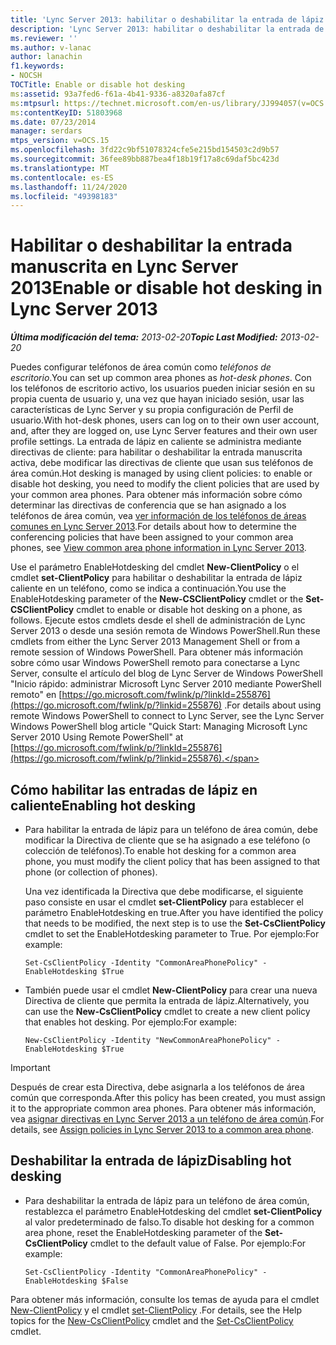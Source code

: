 ```yaml
---
title: 'Lync Server 2013: habilitar o deshabilitar la entrada de lápiz'
description: 'Lync Server 2013: habilitar o deshabilitar la entrada de lápiz.'
ms.reviewer: ''
ms.author: v-lanac
author: lanachin
f1.keywords:
- NOCSH
TOCTitle: Enable or disable hot desking
ms:assetid: 93a7fed6-f61a-4b41-9336-a8320afa87cf
ms:mtpsurl: https://technet.microsoft.com/en-us/library/JJ994057(v=OCS.15)
ms:contentKeyID: 51803968
ms.date: 07/23/2014
manager: serdars
mtps_version: v=OCS.15
ms.openlocfilehash: 3fd22c9bf51078324cfe5e215bd154503c2d9b57
ms.sourcegitcommit: 36fee89bb887bea4f18b19f17a8c69daf5bc423d
ms.translationtype: MT
ms.contentlocale: es-ES
ms.lasthandoff: 11/24/2020
ms.locfileid: "49398183"
---
```

# <a name="enable-or-disable-hot-desking-in-lync-server-2013"></a><span data-ttu-id="2dce4-103">Habilitar o deshabilitar la entrada manuscrita en Lync Server 2013</span><span class="sxs-lookup"><span data-stu-id="2dce4-103">Enable or disable hot desking in Lync Server 2013</span></span>

<div data-xmlns="http://www.w3.org/1999/xhtml">

<div class="topic" data-xmlns="http://www.w3.org/1999/xhtml" data-msxsl="urn:schemas-microsoft-com:xslt" data-cs="https://msdn.microsoft.com/">

<div data-asp="https://msdn2.microsoft.com/asp">



</div>

<div id="mainSection">

<div id="mainBody"><span data-ttu-id="2dce4-104">

<span> </span></span><span class="sxs-lookup"><span data-stu-id="2dce4-104">

<span> </span></span></span>

<span data-ttu-id="2dce4-105">_**Última modificación del tema:** 2013-02-20_</span><span class="sxs-lookup"><span data-stu-id="2dce4-105">_**Topic Last Modified:** 2013-02-20_</span></span>

<span data-ttu-id="2dce4-106">Puedes configurar teléfonos de área común como *teléfonos de escritorio*.</span><span class="sxs-lookup"><span data-stu-id="2dce4-106">You can set up common area phones as *hot-desk phones*.</span></span> <span data-ttu-id="2dce4-107">Con los teléfonos de escritorio activo, los usuarios pueden iniciar sesión en su propia cuenta de usuario y, una vez que hayan iniciado sesión, usar las características de Lync Server y su propia configuración de Perfil de usuario.</span><span class="sxs-lookup"><span data-stu-id="2dce4-107">With hot-desk phones, users can log on to their own user account, and, after they are logged on, use Lync Server features and their own user profile settings.</span></span> <span data-ttu-id="2dce4-108">La entrada de lápiz en caliente se administra mediante directivas de cliente: para habilitar o deshabilitar la entrada manuscrita activa, debe modificar las directivas de cliente que usan sus teléfonos de área común.</span><span class="sxs-lookup"><span data-stu-id="2dce4-108">Hot desking is managed by using client policies: to enable or disable hot desking, you need to modify the client policies that are used by your common area phones.</span></span> <span data-ttu-id="2dce4-109">Para obtener más información sobre cómo determinar las directivas de conferencia que se han asignado a los teléfonos de área común, vea [ver información de los teléfonos de áreas comunes en Lync Server 2013](lync-server-2013-view-common-area-phone-information.md).</span><span class="sxs-lookup"><span data-stu-id="2dce4-109">For details about how to determine the conferencing policies that have been assigned to your common area phones, see [View common area phone information in Lync Server 2013](lync-server-2013-view-common-area-phone-information.md).</span></span>

<span data-ttu-id="2dce4-110">Use el parámetro EnableHotdesking del cmdlet **New-ClientPolicy** o el cmdlet **set-ClientPolicy** para habilitar o deshabilitar la entrada de lápiz caliente en un teléfono, como se indica a continuación.</span><span class="sxs-lookup"><span data-stu-id="2dce4-110">You use the EnableHotdesking parameter of the **New-CSClientPolicy** cmdlet or the **Set-CSClientPolicy** cmdlet to enable or disable hot desking on a phone, as follows.</span></span> <span data-ttu-id="2dce4-111">Ejecute estos cmdlets desde el shell de administración de Lync Server 2013 o desde una sesión remota de Windows PowerShell.</span><span class="sxs-lookup"><span data-stu-id="2dce4-111">Run these cmdlets from either the Lync Server 2013 Management Shell or from a remote session of Windows PowerShell.</span></span> <span data-ttu-id="2dce4-112">Para obtener más información sobre cómo usar Windows PowerShell remoto para conectarse a Lync Server, consulte el artículo del blog de Lync Server de Windows PowerShell "Inicio rápido: administrar Microsoft Lync Server 2010 mediante PowerShell remoto" en [https://go.microsoft.com/fwlink/p/?linkId=255876](https://go.microsoft.com/fwlink/p/?linkid=255876) .</span><span class="sxs-lookup"><span data-stu-id="2dce4-112">For details about using remote Windows PowerShell to connect to Lync Server, see the Lync Server Windows PowerShell blog article "Quick Start: Managing Microsoft Lync Server 2010 Using Remote PowerShell" at [https://go.microsoft.com/fwlink/p/?linkId=255876](https://go.microsoft.com/fwlink/p/?linkid=255876).</span></span>

<div>


<div>

## <a name="enabling-hot-desking"></a><span data-ttu-id="2dce4-113">Cómo habilitar las entradas de lápiz en caliente</span><span class="sxs-lookup"><span data-stu-id="2dce4-113">Enabling hot desking</span></span>

  - <span data-ttu-id="2dce4-114">Para habilitar la entrada de lápiz para un teléfono de área común, debe modificar la Directiva de cliente que se ha asignado a ese teléfono (o colección de teléfonos).</span><span class="sxs-lookup"><span data-stu-id="2dce4-114">To enable hot desking for a common area phone, you must modify the client policy that has been assigned to that phone (or collection of phones).</span></span>
    
    <span data-ttu-id="2dce4-115">Una vez identificada la Directiva que debe modificarse, el siguiente paso consiste en usar el cmdlet **set-ClientPolicy** para establecer el parámetro EnableHotdesking en true.</span><span class="sxs-lookup"><span data-stu-id="2dce4-115">After you have identified the policy that needs to be modified, the next step is to use the **Set-CsClientPolicy** cmdlet to set the EnableHotdesking parameter to True.</span></span> <span data-ttu-id="2dce4-116">Por ejemplo:</span><span class="sxs-lookup"><span data-stu-id="2dce4-116">For example:</span></span>
    
        Set-CsClientPolicy -Identity "CommonAreaPhonePolicy" - EnableHotdesking $True

  - <span data-ttu-id="2dce4-117">También puede usar el cmdlet **New-ClientPolicy** para crear una nueva Directiva de cliente que permita la entrada de lápiz.</span><span class="sxs-lookup"><span data-stu-id="2dce4-117">Alternatively, you can use the **New-CsClientPolicy** cmdlet to create a new client policy that enables hot desking.</span></span> <span data-ttu-id="2dce4-118">Por ejemplo:</span><span class="sxs-lookup"><span data-stu-id="2dce4-118">For example:</span></span>
    
        New-CsClientPolicy -Identity "NewCommonAreaPhonePolicy" - EnableHotdesking $True

</div>

<div>


> [!IMPORTANT]  
> <span data-ttu-id="2dce4-119">Después de crear esta Directiva, debe asignarla a los teléfonos de área común que corresponda.</span><span class="sxs-lookup"><span data-stu-id="2dce4-119">After this policy has been created, you must assign it to the appropriate common area phones.</span></span> <span data-ttu-id="2dce4-120">Para obtener más información, vea <A href="lync-server-2013-assign-policies-to-a-common-area-phone.md">asignar directivas en Lync Server 2013 a un teléfono de área común</A>.</span><span class="sxs-lookup"><span data-stu-id="2dce4-120">For details, see <A href="lync-server-2013-assign-policies-to-a-common-area-phone.md">Assign policies in Lync Server 2013 to a common area phone</A>.</span></span>



</div>

<div>

## <a name="disabling-hot-desking"></a><span data-ttu-id="2dce4-121">Deshabilitar la entrada de lápiz</span><span class="sxs-lookup"><span data-stu-id="2dce4-121">Disabling hot desking</span></span>

  - <span data-ttu-id="2dce4-122">Para deshabilitar la entrada de lápiz para un teléfono de área común, restablezca el parámetro EnableHotdesking del cmdlet **set-ClientPolicy** al valor predeterminado de falso.</span><span class="sxs-lookup"><span data-stu-id="2dce4-122">To disable hot desking for a common area phone, reset the EnableHotdesking parameter of the **Set-CsClientPolicy** cmdlet to the default value of False.</span></span> <span data-ttu-id="2dce4-123">Por ejemplo:</span><span class="sxs-lookup"><span data-stu-id="2dce4-123">For example:</span></span>
    
        Set-CsClientPolicy -Identity "CommonAreaPhonePolicy" - EnableHotdesking $False

</div>

<span data-ttu-id="2dce4-124">Para obtener más información, consulte los temas de ayuda para el cmdlet [New-ClientPolicy](https://docs.microsoft.com/powershell/module/skype/New-CsClientPolicy) y el cmdlet [set-ClientPolicy](https://docs.microsoft.com/powershell/module/skype/Set-CsClientPolicy) .</span><span class="sxs-lookup"><span data-stu-id="2dce4-124">For details, see the Help topics for the [New-CsClientPolicy](https://docs.microsoft.com/powershell/module/skype/New-CsClientPolicy) cmdlet and the [Set-CsClientPolicy](https://docs.microsoft.com/powershell/module/skype/Set-CsClientPolicy) cmdlet.</span></span>

<span data-ttu-id="2dce4-125"></div>

</div>

<span> </span>

</div>

</div>

</span><span class="sxs-lookup"><span data-stu-id="2dce4-125"></div>

</div>

<span> </span>

</div>

</div>

</span></span></div>

